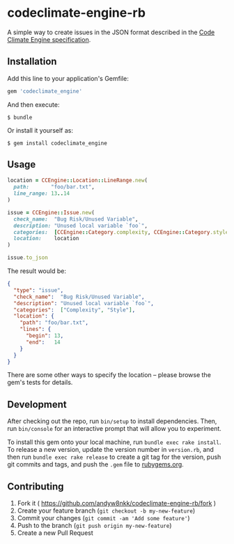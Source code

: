 # codeclimate-engine-rb

A simple way to create issues in the JSON format described in the [Code Climate Engine specification].

## Installation

Add this line to your application's Gemfile:

```ruby
gem 'codeclimate_engine'
```

And then execute:

    $ bundle

Or install it yourself as:

    $ gem install codeclimate_engine

## Usage

```ruby
location = CCEngine::Location::LineRange.new(
  path:       "foo/bar.txt",
  line_range: 13..14
)

issue = CCEngine::Issue.new(
  check_name:  "Bug Risk/Unused Variable",
  description: "Unused local variable `foo`",
  categories:  [CCEngine::Category.complexity, CCEngine::Category.style],
  location:    location
)

issue.to_json
```

The result would be:

```json
{
  "type": "issue",
  "check_name":  "Bug Risk/Unused Variable",
  "description": "Unused local variable `foo`",
  "categories":  ["Complexity", "Style"],
  "location": {
    "path": "foo/bar.txt",
    "lines": {
      "begin": 13,
      "end":   14
    }
  }
}
```

There are some other ways to specify the location – please browse the gem's
tests for details.

## Development

After checking out the repo, run `bin/setup` to install dependencies. Then, run `bin/console` for an interactive prompt that will allow you to experiment.

To install this gem onto your local machine, run `bundle exec rake install`.
To release a new version, update the version number in `version.rb`, and then run `bundle exec rake release` to create a git tag for the version, push git commits and tags, and push the `.gem` file to [rubygems.org](https://rubygems.org).

## Contributing

1. Fork it ( https://github.com/andyw8nkk/codeclimate-engine-rb/fork )
2. Create your feature branch (`git checkout -b my-new-feature`)
3. Commit your changes (`git commit -am 'Add some feature'`)
4. Push to the branch (`git push origin my-new-feature`)
5. Create a new Pull Request

[Code Climate Engine specification]: https://github.com/codeclimate/spec/blob/master/SPEC.md
